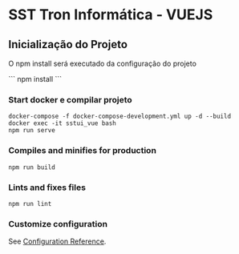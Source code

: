 # SST Tron Informática  - VUEJS

## Inicialização do Projeto
<p>O npm install será executado da configuração do projeto</p>
```
npm install
```

### Start docker e compilar projeto
```
docker-compose -f docker-compose-development.yml up -d --build
docker exec -it sstui_vue bash
npm run serve
```

### Compiles and minifies for production
```
npm run build
```

### Lints and fixes files
```
npm run lint
```

### Customize configuration
See [Configuration Reference](https://cli.vuejs.org/config/).
